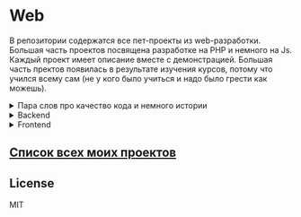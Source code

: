 # Web

В репозитории содержатся все пет-проекты из web-разработки. Большая часть  проектов посвящена разработке на PHP и немного на Js. Каждый проект имеет описание вместе с демонстрацией. Большая часть пректов появилась в результате изучения курсов, потому что учился всему сам (не у кого было учиться и надо было грести как можешь).

<details>
  <summary>Пара слов про качество кода и немного истории</summary>
  

  Web-разработка стала для меня одной из любимых сфер программирования с декабря 2017 г. До этого пробовал себя компьютерном зрении, машинном обучении - не зацепила меня магия математики. С/С++, Java, Python, MATLAB - языки оставшиеся для меня в прошлом, так как решаемые задачи меня не зацепили. 
  Коммерческой разработкой начал заниматься с мая 2018 совмещая с учёбой в вузе. В период учёбы кодил как мог, применяя в бою недавно прочитанное или что-то нарушающее принципы хорошего кода.
  Серъёзной разработкой с контролем качества кода я смог только в сентябре 2019 после выпуска из вуза смены пары мест работы. Full-time я работал как Flutter-разработчик в Progressive Mobile до конца 2019, где применялась Clean архитектура. 
  Моё мировозрение изменилось. Чочется весь свой старый код переписать, но мои знания архитектуры применимы к задачам мобильной разработки. У backend на PHP есть своя специфика помноженная на реализации с помощью конкретных инструментов. В итоге получается не самый простой вопрос требующий знания инструмента реализации и теории. Я вижу, чувствую проблемные места в коде, но хорошее и проверенное решение не могу предложить, есть только непроверенные эксперементальные решения.
   Стараюсь самостоятельно учиться даже если отсутвует опытный разработчик,рок-звезда, мастер, сенпай, ментор. Сейчас учу Laravel  с последующей практикой паттернов проектирования (нашёл классный курс выходящий ещё совмешающий постепенное написание нормального кода и архитектуру). Эта стратегия позволят постепенно закрыть большое количество вопросов о существующих практиках в языке и познать интересующий инструмент.
</details>  



<details>
  <summary>Backend</summary>
  
  |Название                |Статус|
  |------------------------|------|
  |                        |      |
  
  
</details>  

<details>
  <summary>Frontend</summary>
  
  Для меня frontend является дополнительным, но обязательным умением. В моём опыте коммерческой работе были я исполнял роль backend-разработчика, так что почти всегда я имел готовую вёрстку или существующий проект из-за чего создание чего я не концентрировался на создании уникального UI. 
  
 В ходе работы я естественно сталкивался с js, jquery, bootstrap, по мере необходимости самообразовывался и применял знания на практике для заказчика. Изучение React (в свободное время) не только открывала новые и незаменимые на сегодняшний день инструменты являющиеся стандратом де-факто, но и знакомила с архитектурами управления состояними в UI-компонентах. Так уж получилось, что [курс по React][ReactCourse], который я покупал он дополнялся постоянно, поэтому есть значительные перерывы. Курс мне понравился очень сильно, так как действительно помог понять основы React без ментора. Не знание TS - это ерунда, так как синтаксис Dart и TS схожи.
 
 В таблице представлены все мои пет-проекты, которые можно строго отнести к frontend-разработке.
  
  |месяц.год создания |Название                      | Js                       |CSS                     |Статус   |
  |-------------------|------------------------------|--------------------------|------------------------|---------|
  |02.2019            |[ToDo][ToDo]                  |React                     | Bootstrap              |заморожен|
  |02.2019            |[Star Wars wiki][StarWarsWiki]|React + HOC               | Bootstrap              |заморожен|
  |07.2019            |[Re store][ReStore]           |React + HOC + Redux       | Bootstrap              |заморожен|
  |08.2019            |[Form websocket][FormWS]      |pure js                   | Bootstrap              |заморожен|
  |01.2020            |[Sandbox build][SandboxBuild] |pure js + babel + webpack | SCSS                   |заморожен|
  |01.2020            |[React hooks][ReactHooks]     |React hooks               | Bootstrap              |заморожен|
</details>   


## [Список всех моих проектов][ListAllMyProject]

License
----
MIT


[FormWS]:<https://github.com/iebrosalin/public_web/tree/frontend/form_websocket>
[ToDo]:<https://github.com/iebrosalin/public_web/tree/frontend/react/bura/todo>
[StarWarsWiki]:<https://github.com/iebrosalin/public_web/tree/frontend/react/bura/star-wars-db>
[ReStore]:<https://github.com/iebrosalin/public_web/tree/frontend/react/bura/re-store>
[SandboxBuild]:<https://github.com/iebrosalin/public_web/tree/frontend/sandbox-build>
[ReactHooks]:<https://github.com/iebrosalin/public_web/tree/frontend/react/bura/hooks>

[ListAllMyProject]:<https://github.com/iebrosalin/all_public_projects>
[ReactCourse]:<https://www.udemy.com/course/pro-react-redux/>

